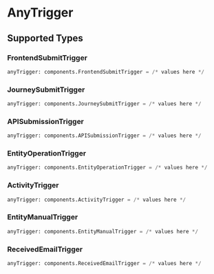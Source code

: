 # AnyTrigger


## Supported Types

### FrontendSubmitTrigger

```python
anyTrigger: components.FrontendSubmitTrigger = /* values here */
```

### JourneySubmitTrigger

```python
anyTrigger: components.JourneySubmitTrigger = /* values here */
```

### APISubmissionTrigger

```python
anyTrigger: components.APISubmissionTrigger = /* values here */
```

### EntityOperationTrigger

```python
anyTrigger: components.EntityOperationTrigger = /* values here */
```

### ActivityTrigger

```python
anyTrigger: components.ActivityTrigger = /* values here */
```

### EntityManualTrigger

```python
anyTrigger: components.EntityManualTrigger = /* values here */
```

### ReceivedEmailTrigger

```python
anyTrigger: components.ReceivedEmailTrigger = /* values here */
```


